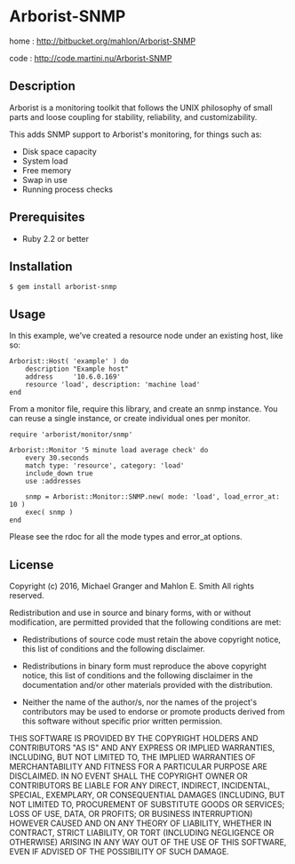 # Arborist-SNMP

home
: http://bitbucket.org/mahlon/Arborist-SNMP

code
: http://code.martini.nu/Arborist-SNMP


## Description

Arborist is a monitoring toolkit that follows the UNIX philosophy
of small parts and loose coupling for stability, reliability, and
customizability.

This adds SNMP support to Arborist's monitoring, for things such as:

 - Disk space capacity
 - System load
 - Free memory
 - Swap in use
 - Running process checks


## Prerequisites

* Ruby 2.2 or better


## Installation

    $ gem install arborist-snmp


## Usage

In this example, we've created a resource node under an existing host, like so:

	Arborist::Host( 'example' ) do
		description "Example host"
		address     '10.6.0.169'
		resource 'load', description: 'machine load'
	end


From a monitor file, require this library, and create an snmp instance.
You can reuse a single instance, or create individual ones per monitor.


	require 'arborist/monitor/snmp'

	Arborist::Monitor '5 minute load average check' do
		every 30.seconds
		match type: 'resource', category: 'load'
		include_down true
		use :addresses

		snmp = Arborist::Monitor::SNMP.new( mode: 'load', load_error_at: 10 )
		exec( snmp )
	end

Please see the rdoc for all the mode types and error_at options.


## License

Copyright (c) 2016, Michael Granger and Mahlon E. Smith
All rights reserved.

Redistribution and use in source and binary forms, with or without
modification, are permitted provided that the following conditions are met:

* Redistributions of source code must retain the above copyright notice,
  this list of conditions and the following disclaimer.

* Redistributions in binary form must reproduce the above copyright notice,
  this list of conditions and the following disclaimer in the documentation
  and/or other materials provided with the distribution.

* Neither the name of the author/s, nor the names of the project's
  contributors may be used to endorse or promote products derived from this
  software without specific prior written permission.

THIS SOFTWARE IS PROVIDED BY THE COPYRIGHT HOLDERS AND CONTRIBUTORS "AS IS"
AND ANY EXPRESS OR IMPLIED WARRANTIES, INCLUDING, BUT NOT LIMITED TO, THE
IMPLIED WARRANTIES OF MERCHANTABILITY AND FITNESS FOR A PARTICULAR PURPOSE ARE
DISCLAIMED. IN NO EVENT SHALL THE COPYRIGHT OWNER OR CONTRIBUTORS BE LIABLE
FOR ANY DIRECT, INDIRECT, INCIDENTAL, SPECIAL, EXEMPLARY, OR CONSEQUENTIAL
DAMAGES (INCLUDING, BUT NOT LIMITED TO, PROCUREMENT OF SUBSTITUTE GOODS OR
SERVICES; LOSS OF USE, DATA, OR PROFITS; OR BUSINESS INTERRUPTION) HOWEVER
CAUSED AND ON ANY THEORY OF LIABILITY, WHETHER IN CONTRACT, STRICT LIABILITY,
OR TORT (INCLUDING NEGLIGENCE OR OTHERWISE) ARISING IN ANY WAY OUT OF THE USE
OF THIS SOFTWARE, EVEN IF ADVISED OF THE POSSIBILITY OF SUCH DAMAGE.


